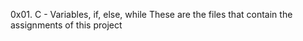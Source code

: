 0x01. C - Variables, if, else, while
These are the files that contain the assignments of this project
